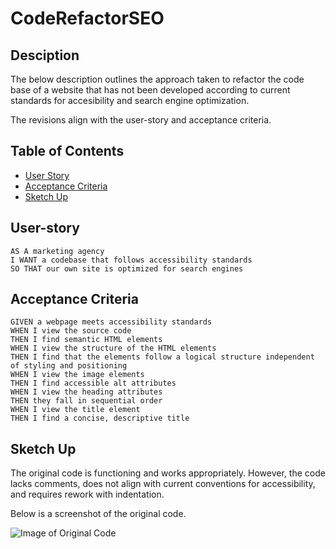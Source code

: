 # CodeRefactorSEO

## Desciption
The below description outlines the approach taken to refactor the code base of a website that has not been developed according to current standards for accesibility and search engine optimization.

The revisions align with the user-story and acceptance criteria.

## Table of Contents

* [User Story](#User-story)
* [Acceptance Criteria](#Acceptance)
* [Sketch Up](#Sketch)

## User-story

```
AS A marketing agency
I WANT a codebase that follows accessibility standards
SO THAT our own site is optimized for search engines
```


## Acceptance Criteria

```
GIVEN a webpage meets accessibility standards
WHEN I view the source code
THEN I find semantic HTML elements
WHEN I view the structure of the HTML elements
THEN I find that the elements follow a logical structure independent of styling and positioning
WHEN I view the image elements
THEN I find accessible alt attributes
WHEN I view the heading attributes
THEN they fall in sequential order
WHEN I view the title element
THEN I find a concise, descriptive title
```

## Sketch Up

The original code is functioning and works appropriately. However, the code lacks comments, does not align with current conventions for accessibility, and requires rework with indentation.

Below is a screenshot of the original code.

![Image of Original Code](./CodeRefactor_SEO/original_code.png)
